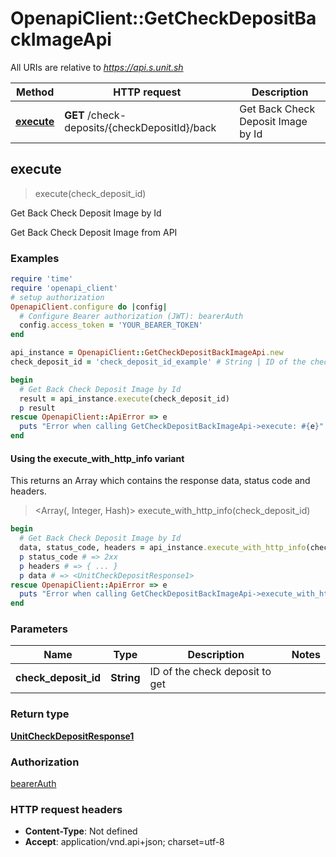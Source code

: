 # OpenapiClient::GetCheckDepositBackImageApi

All URIs are relative to *https://api.s.unit.sh*

| Method | HTTP request | Description |
| ------ | ------------ | ----------- |
| [**execute**](GetCheckDepositBackImageApi.md#execute) | **GET** /check-deposits/{checkDepositId}/back | Get Back Check Deposit Image by Id |


## execute

> <UnitCheckDepositResponse1> execute(check_deposit_id)

Get Back Check Deposit Image by Id

Get Back Check Deposit Image from API 

### Examples

```ruby
require 'time'
require 'openapi_client'
# setup authorization
OpenapiClient.configure do |config|
  # Configure Bearer authorization (JWT): bearerAuth
  config.access_token = 'YOUR_BEARER_TOKEN'
end

api_instance = OpenapiClient::GetCheckDepositBackImageApi.new
check_deposit_id = 'check_deposit_id_example' # String | ID of the check deposit to get

begin
  # Get Back Check Deposit Image by Id
  result = api_instance.execute(check_deposit_id)
  p result
rescue OpenapiClient::ApiError => e
  puts "Error when calling GetCheckDepositBackImageApi->execute: #{e}"
end
```

#### Using the execute_with_http_info variant

This returns an Array which contains the response data, status code and headers.

> <Array(<UnitCheckDepositResponse1>, Integer, Hash)> execute_with_http_info(check_deposit_id)

```ruby
begin
  # Get Back Check Deposit Image by Id
  data, status_code, headers = api_instance.execute_with_http_info(check_deposit_id)
  p status_code # => 2xx
  p headers # => { ... }
  p data # => <UnitCheckDepositResponse1>
rescue OpenapiClient::ApiError => e
  puts "Error when calling GetCheckDepositBackImageApi->execute_with_http_info: #{e}"
end
```

### Parameters

| Name | Type | Description | Notes |
| ---- | ---- | ----------- | ----- |
| **check_deposit_id** | **String** | ID of the check deposit to get |  |

### Return type

[**UnitCheckDepositResponse1**](UnitCheckDepositResponse1.md)

### Authorization

[bearerAuth](../README.md#bearerAuth)

### HTTP request headers

- **Content-Type**: Not defined
- **Accept**: application/vnd.api+json; charset=utf-8

